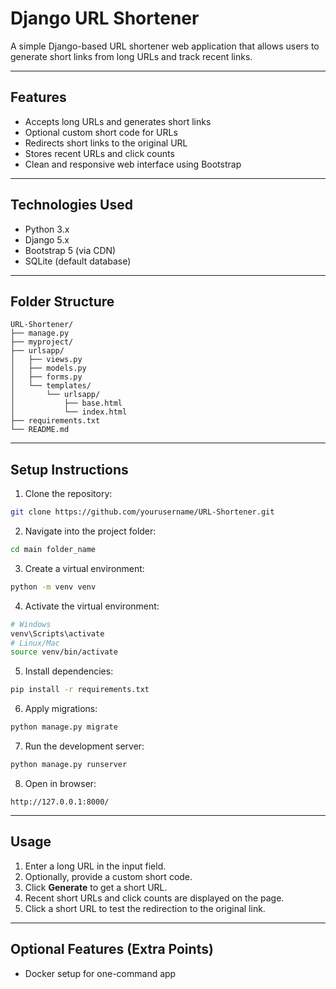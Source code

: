 # Django URL Shortener

A simple Django-based URL shortener web application that allows users to generate short links from long URLs and track recent links.

---

## Features

* Accepts long URLs and generates short links
* Optional custom short code for URLs
* Redirects short links to the original URL
* Stores recent URLs and click counts
* Clean and responsive web interface using Bootstrap

---

## Technologies Used

* Python 3.x
* Django 5.x
* Bootstrap 5 (via CDN)
* SQLite (default database)

---

## Folder Structure

```
URL-Shortener/
├── manage.py
├── myproject/
├── urlsapp/
│   ├── views.py
│   ├── models.py
│   ├── forms.py
│   └── templates/
│       └── urlsapp/
│           ├── base.html
│           └── index.html
├── requirements.txt
└── README.md
```

---

## Setup Instructions

1. Clone the repository:

```bash
git clone https://github.com/yourusername/URL-Shortener.git
```

2. Navigate into the project folder:

```bash
cd main folder_name
```

3. Create a virtual environment:

```bash
python -m venv venv
```

4. Activate the virtual environment:

```bash
# Windows
venv\Scripts\activate
# Linux/Mac
source venv/bin/activate
```

5. Install dependencies:

```bash
pip install -r requirements.txt
```

6. Apply migrations:

```bash
python manage.py migrate
```

7. Run the development server:

```bash
python manage.py runserver
```

8. Open in browser:

```
http://127.0.0.1:8000/
```

---

## Usage

1. Enter a long URL in the input field.
2. Optionally, provide a custom short code.
3. Click **Generate** to get a short URL.
4. Recent short URLs and click counts are displayed on the page.
5. Click a short URL to test the redirection to the original link.

---

## Optional Features (Extra Points)

* Docker setup for one-command app
